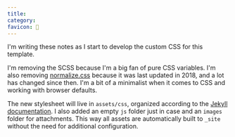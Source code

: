 ```yaml
---
title: 
category: 
favicon: 🎨
---
```


I'm writing these notes as I start to develop the custom CSS for this template.

I'm removing the SCSS because I'm a big fan of pure CSS variables. I'm also removing [normalize.css](https://github.com/necolas/normalize.css) because it was last updated in 2018, and a lot has changed since then. I'm a bit of a minimalist when it comes to CSS and working with browser defaults.

The new stylesheet will live in `assets/css`, organized according to the [Jekyll documentation](https://jekyllrb.com/docs/step-by-step/07-assets/). I also added an empty `js` folder just in case and an `images` folder for attachments. This way all assets are automatically built to `_site` without the need for additional configuration.

